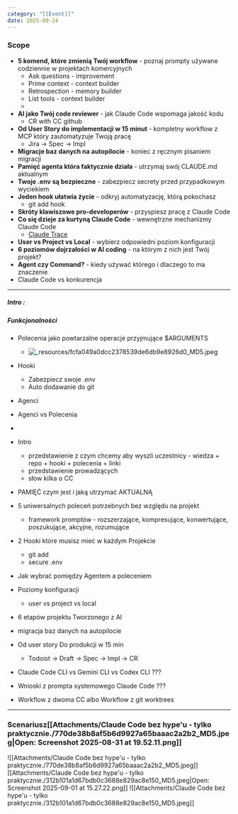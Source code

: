 ```yaml
---
category: "[[Event]]"
date: 2025-09-24
---
```

### Scope

- **5 komend, które zmienią Twój workflow** - poznaj prompty używane codziennie w projektach komercyjnych
	- Ask questions - improvement
	- Prime context - context builder
	- Retrospection - memory builder
	- List tools - context builder
	- 
- **AI jako Twój code reviewer** - jak Claude Code wspomaga jakość kodu
	- CR with CC github
- **Od User Story do implementacji w 15 minut** - kompletny workflow z MCP który zautomatyzuje Twoją pracę
	- Jira -> Spec -> Impl
- **Migracje baz danych na autopilocie** - koniec z ręcznym pisaniem migracji
- **Pamięć agenta która faktycznie działa** - utrzymaj swój CLAUDE.md aktualnym
- **Twoje .env są bezpieczne** - zabezpiecz secrety przed przypadkowym wyciekiem
- **Jeden hook ułatwia życie** - odkryj automatyzację, którą pokochasz
	- git add hook
- **Skróty klawiszowe pro-developerów** - przyspiesz pracę z Claude Code
- **Co się dzieje za kurtyną Claude Code** - wewnętrzne mechanizmy Claude Code
	- [Claude Trace](https://github.com/badlogic/lemmy/tree/main/apps/claude-trace)
- **User vs Project vs Local** - wybierz odpowiedni poziom konfiguracji
- **6 poziomów dojrzałości w AI coding** - na którym z nich jest Twój projekt?
- **Agent czy Command?** - kiedy używać którego i dlaczego to ma znaczenie
- Claude Code vs konkurencja

---

##### Intro :

##### Funkcjonalności
- Polecenia jako powtarzalne operacje przyjmujące $ARGUMENTS
	- ![_resources/fcfa049a0dcc2378539de6db9e8926d0_MD5.jpeg](app://4a90368a2b7e0e1fd719e475eca7d5129000/Users/jakubpruszynski/Documents/obsidian-vaults/ai-course-vault/_resources/fcfa049a0dcc2378539de6db9e8926d0_MD5.jpeg?1739297653608)
- Hooki
	- Zabezpiecz swoje .env
	- Auto dodawanie do git
- Agenci
- Agenci vs Polecenia
- 



- Intro
	- przedstawienie z czym chcemy aby wyszli uczestnicy - wiedza + repo + hooki + polecenia + linki
	- przedstawienie prowadzących 
	- słow kilka o CC
- PAMIĘĆ czym jest i jaką utrzymać AKTUALNĄ
- 5 uniwersalnych poleceń potrzebnych bez względu na projekt
	- framework promptów - rozszerzające, kompresujące, konwertujące, poszukujące, akcyjne, rozumujące
- 2 Hooki które musisz mieć w każdym Projekcie
	- git add
	- secure .env
- Jak wybrać pomiędzy Agentem a poleceniem
- Poziomy konfiguracji
	- user vs project vs local
- 6 etapów projektu Tworzonego z AI
- migracja baz danych na autopilocie
- Od user story Do produkcji w 15 min 
	- Todoist -> Draft -> Spec -> Impl -> CR
- Claude Code CLI vs Gemini CLI vs Codex CLI ???
- Wnioski z prompta systemowego Claude Code ???
- Workflow z dwoma CC albo Workflow z git worktrees

---
### Scenariusz[[Attachments/Claude Code bez hype'u - tylko praktycznie./770de38b8af5b6d9927a65baaac2a2b2_MD5.jpeg|Open: Screenshot 2025-08-31 at 19.52.11.png]]
![[Attachments/Claude Code bez hype'u - tylko praktycznie./770de38b8af5b6d9927a65baaac2a2b2_MD5.jpeg]][[Attachments/Claude Code bez hype'u - tylko praktycznie./312b101a1d67bdb0c3688e829ac8e150_MD5.jpeg|Open: Screenshot 2025-09-01 at 15.27.22.png]]
![[Attachments/Claude Code bez hype'u - tylko praktycznie./312b101a1d67bdb0c3688e829ac8e150_MD5.jpeg]]